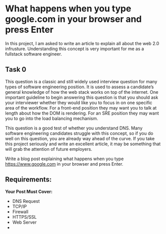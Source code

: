 # What happens when you type google.com in your browser and press Enter
In this project, I am asked to write an article to explain all about the web 2.0 infrusture. Understanding this concept is very important for me as a fullstack software engineer.

## Task 0
This question is a classic and still widely used interview question for many types of software engineering position. It is used to assess a candidate’s general knowledge of how the web stack works on top of the internet. One important guideline to begin answering this question is that you should ask your interviewer whether they would like you to focus in on one specific area of the workflow. For a front-end position they may want you to talk at length about how the DOM is rendering. For an SRE position they may want you to go into the load balancing mechanism.

This question is a good test of whether you understand DNS. Many software engineering candidates struggle with this concept, so if you do well on this question, you are already way ahead of the curve. If you take this project seriously and write an excellent article, it may be something that will grab the attention of future employers.


Write a blog post explaining what happens when you type https://www.google.com in your browser and press Enter.

## Requirements:
**Your Post Must Cover:**
* DNS Request
* TCP/IP
* Firewall
* HTTPS/SSL
* Web Server
*
